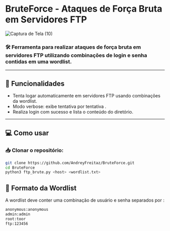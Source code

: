 # BruteForce - Ataques de Força Bruta em Servidores FTP

![Captura de Tela (10)](https://github.com/user-attachments/assets/c374d6b9-7dd7-4822-81e1-ce23e2c34ce9)

### 🛠 Ferramenta para realizar ataques de força bruta em servidores FTP utilizando combinações de login e senha contidas em uma wordlist.

---

## 🧠 Funcionalidades

- Tenta logar automaticamente em servidores FTP usando combinações da wordlist.
- Modo verbose: exibe tentativa por tentativa .
- Realiza login com sucesso e lista o conteúdo do diretório.


---

## 💻 Como usar

### 📥 Clonar o repositório:

```bash
git clone https://github.com/AndreyFreitaz/BruteForce.git
cd BruteForce
python3 ftp_brute.py <host> <wordlist.txt>
```

## 📝 Formato da Wordlist
A wordlist deve conter uma combinação de usuário e senha separados por :

```bash
anonymous:anonymous
admin:admin
root:toor
ftp:123456
```

